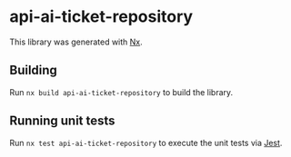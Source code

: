 # api-ai-ticket-repository

This library was generated with [Nx](https://nx.dev).

## Building

Run `nx build api-ai-ticket-repository` to build the library.

## Running unit tests

Run `nx test api-ai-ticket-repository` to execute the unit tests via [Jest](https://jestjs.io).
